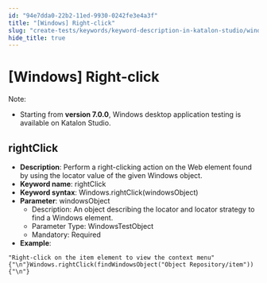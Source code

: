 ```yaml
---
id: "94e7dda0-22b2-11ed-9930-0242fe3e4a3f"
title: "[Windows] Right-click"
slug: "create-tests/keywords/keyword-description-in-katalon-studio/windows-keywords/windows-right-click"
hide_title: true
---
```


# <a id="id_0" class="anchor_top_offset"/><a id="ariaid-title1" class="anchor_top_offset"/>[Windows] Right-click

              
<div xmlns="http://www.w3.org/1999/xhtml" className="note note note_note" id="id_0__id"><span className="note__title">Note:</span> 
  <ul className="ul"><li className="li"><p className="p">Starting from <strong className="ph b">version 7.0.0</strong>, Windows desktop
        application testing is available on Katalon Studio.</p></li></ul>
</div>
      

## <a id="id_0__id_1" class="anchor_top_offset"/>rightClick

              
<ul xmlns="http://www.w3.org/1999/xhtml" className="ul"><li className="li">     <strong className="ph b">Description</strong>: Perform a right-clicking action     on the Web element found by using the locator value of the given     Windows object.</li><li className="li">     <strong className="ph b">Keyword name</strong>: rightClick</li><li className="li">     <strong className="ph b">Keyword syntax</strong>:     Windows.rightClick(windowsObject)</li><li className="li">     <strong className="ph b">Parameter</strong>: windowsObject      <ul className="ul"><li className="li">Description: An object describing the locator and locator         strategy to find a Windows element.</li><li className="li">Parameter Type: WindowsTestObject</li><li className="li">Mandatory: Required</li></ul>   </li><li className="li">     <strong className="ph b">Example</strong>:</li></ul> 
              
<pre xmlns="http://www.w3.org/1999/xhtml" className="pre codeblock"><code>"Right-click on the item element to view the context menu"{"\n"}Windows.rightClick(findWindowsObject("Object Repository/item")){"\n"}</code></pre> 
            
